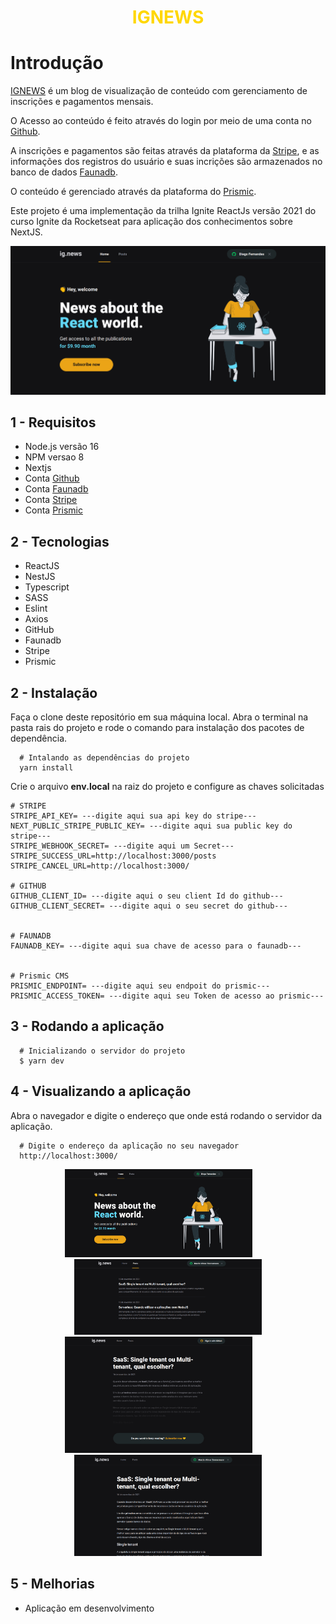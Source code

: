 <h1 style="color: #FFD700" align="center">IGNEWS</h1>

# Introdução

[IGNEWS](https://github.com/marciovz/ignews/) é um blog de visualização de conteúdo com gerenciamento de inscrições e pagamentos mensais.

O Acesso ao conteúdo é feito através do login por meio de uma conta no [Github](https://github.com/).

A inscrições e pagamentos são feitas através da plataforma da [Stripe](https://stripe.com/), e as informações dos registros do usuário e suas incrições são armazenados no banco de dados [Faunadb](https://fauna.com/).

O conteúdo é gerenciado através da plataforma do [Prismic](https://prismic.io/).

Este projeto é uma implementação da trilha Ignite ReactJs versão 2021 do curso Ignite da Rocketseat para aplicação dos conhecimentos sobre NextJS.

<div align="center">
  <img src="https://raw.githubusercontent.com/marciovz/ignews/main/assets/ignews-home.png" width="600" alt="Ignews home" />
</div>

## 1 - Requisitos

- Node.js versão 16
- NPM versao 8
- Nextjs
- Conta [Github](https://github.com/)
- Conta [Faunadb](https://fauna.com/)
- Conta [Stripe](https://stripe.com/)
- Conta [Prismic](https://prismic.io/)

## 2 - Tecnologias

- ReactJS
- NestJS
- Typescript
- SASS
- Eslint
- Axios
- GitHub
- Faunadb
- Stripe
- Prismic

## 2 - Instalação

Faça o clone deste repositório em sua máquina local.
Abra o terminal na pasta rais do projeto e rode o comando para instalação dos pacotes de dependência.

```shell
  # Intalando as dependências do projeto
  yarn install
```

Crie o arquivo <strong>env.local</strong> na raiz do projeto e configure as chaves solicitadas

```
# STRIPE
STRIPE_API_KEY= ---digite aqui sua api key do stripe---
NEXT_PUBLIC_STRIPE_PUBLIC_KEY= ---digite aqui sua public key do stripe---
STRIPE_WEBHOOK_SECRET= ---digite aqui um Secret---
STRIPE_SUCCESS_URL=http://localhost:3000/posts
STRIPE_CANCEL_URL=http://localhost:3000/

# GITHUB
GITHUB_CLIENT_ID= ---digite aqui o seu client Id do github---
GITHUB_CLIENT_SECRET= ---digite aqui o seu secret do github---


# FAUNADB
FAUNADB_KEY= ---digite aqui sua chave de acesso para o faunadb---


# Prismic CMS
PRISMIC_ENDPOINT= ---digite aqui seu endpoit do prismic---
PRISMIC_ACCESS_TOKEN= ---digite aqui seu Token de acesso ao prismic---

```

## 3 - Rodando a aplicação

```shell
  # Inicializando o servidor do projeto
  $ yarn dev
```

## 4 - Visualizando a aplicação

Abra o navegador e digite o endereço que onde está rodando o servidor da aplicação.

```shell
  # Digite o endereço da aplicação no seu navegador
  http://localhost:3000/

```

<div align="center" >
    <img src="https://raw.githubusercontent.com/marciovz/ignews/main/assets/ignews-home.png" width="300" alt="Ignews home" style="margin-right: 30px" />
    <img src="https://raw.githubusercontent.com/marciovz/ignews/main/assets/ignews-post-list.png" width="300" alt="Ignews Post List" />
</div>

<div align="center" >
    <img src="https://raw.githubusercontent.com/marciovz/ignews/main/assets/ignews-post-preview.png" width="300" alt="Ignews post preview" style="margin-right: 30px" />
    <img style="" src="https://raw.githubusercontent.com/marciovz/ignews/main/assets/ignews-post-logged.png" width="300" alt="Ignews home" />
</div>

## 5 - Melhorias

- Aplicação em desenvolvimento
